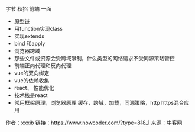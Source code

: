 字节 秋招 前端 一面
* 原型链
* 用function实现class
* 实现extends
* bind 和apply
* 浏览器跨域
* 那些文件或资源会受跨域限制，什么类型的网络请求不受同源策略管控
* 前端正向代理和反向代理
* vue的双向绑定
* vue的依赖收集
* react、 性能优化
* 技术栈是react
* 常用框架原理，浏览器原理 缓存，跨域，加载，同源策略，http https混合应用

作者：xxxib
链接：https://www.nowcoder.com/?type=818_1
来源：牛客网